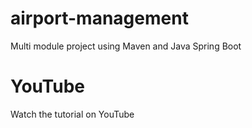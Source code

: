 # airport-management
Multi module project using Maven and Java Spring Boot

# YouTube

Watch the tutorial on YouTube


